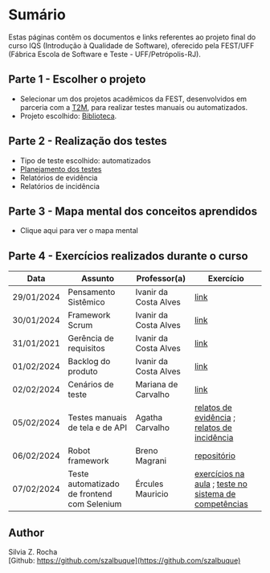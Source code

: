 # Sumário

Estas páginas contêm os documentos e links referentes ao projeto final do curso IQS (Introdução à Qualidade de Software), oferecido pela FEST/UFF (Fábrica Escola de Software e Teste - UFF/Petrópolis-RJ).

## Parte 1 - Escolher o projeto

* Selecionar um dos projetos acadêmicos da FEST, desenvolvidos em parceria com a [T2M](https://www.t2mlab.com/), para realizar testes manuais ou automatizados.
* Projeto escolhido: [Biblioteca](projetot2m.md).

## Parte 2 - Realização dos testes

* Tipo de teste escolhido: automatizados
* [Planejamento dos testes](planejamentotestes.md)
* Relatórios de evidência
* Relatórios de incidência

## Parte 3 - Mapa mental dos conceitos aprendidos

* Clique aqui para ver o mapa mental

## Parte 4 - Exercícios realizados durante o curso

| Data | Assunto | Professor(a) | Exercício |
|------|---------|--------------|-----------|
| 29/01/2024 | Pensamento Sistêmico | Ivanir da Costa Alves | [link](https://www.plectica.com/maps/ACPE9NRLE) |
| 30/01/2024 | Framework Scrum | Ivanir da Costa Alves | [link](https://www.plectica.com/maps/7HFKJB39O) |
| 31/01/2021 | Gerência de requisitos | Ivanir da Costa Alves |  [link](https://www.plectica.com/maps/AMOM7DHAK) |
| 01/02/2024 | Backlog do produto | Ivanir da Costa Alves | [link](https://www.plectica.com/maps/AMOM7DHAK)  |
| 02/02/2024 | Cenários de teste | Mariana de Carvalho | [link](https://docs.google.com/spreadsheets/d/1692MXrjMJ3rVK-aAANgPFA7UMcNdbDCU/edit?usp=drive_link&ouid=117500417519071961542&rtpof=true&sd=true) |
| 05/02/2024 | Testes manuais de tela e de API | Agatha Carvalho | [relatos de evidência](https://docs.google.com/document/d/1nfTgnv9PJox5rqcZG7WJW977y-MxDMGNyoHElaSPExA/edit?usp=sharing) ; [relatos de incidência](https://docs.google.com/document/d/1rOLVINnAxcUgo1bdhbi-gQjnCnVvS7Yw7nahFdFO5Gg/edit?usp=sharing)|
| 06/02/2024 | Robot framework | Breno Magrani | [repositório](https://github.com/szalbuque/robot-exercises/tree/main)|
| 07/02/2024 | Teste automatizado de frontend com Selenium | Ércules Mauricio | [exercícios na aula](https://github.com/szalbuque/robot-exercises/blob/7c2b19bc834f4124d322acd06b19a0342c0adaa7/aulaselenium.robot) ; [teste no sistema de competências](https://github.com/szalbuque/testes-automatizados-tela/blob/2b9b370aaa97b737a90171b4cd85d1f220988579/testacompetencia.robot)|









## Author
Silvia Z. Rocha<br>
[Github: https://github.com/szalbuque](https://github.com/szalbuque)